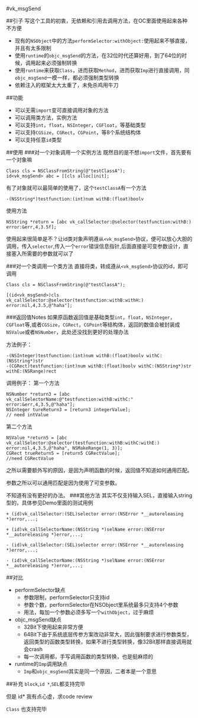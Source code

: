 #vk_msgSend

##引子
写这个工具的初衷，无依赖和引用去调用方法，在OC里面使用起来各种不方便

- 现有的`NSObject`中的方法`performSelector:withObject:`使用起来不够直接，并且有太多限制
- 使用`runtime`的`objc_msgSend`的方法，在32位时代还算好用，到了64位的时候，调用起来必须强制转换
- 使用`runtime`来获取`Class`，进而获取`Method`，进而获取`Imp`进行直接调用，同`objc_msgSend`一模一样，都必须强制类型转换
- 依赖注入的框架太大太重了，未免杀鸡用牛刀

##功能

- 可以无需`import`变可直接调用对象的方法 
- 可以调用类方法，实例方法
- 可以支持`int`，`float`，`NSInteger`，`CGFloat`，等基础类型
- 可以支持`CGSize`，`CGRect`，`CGPoint`，等8个系统结构体
- 可以支持任意`id`类型

##使用
###对一个对象调用一个实例方法
既然目的是不想`import`文件，首先要有一个对象嘛

	Class cls = NSClassFromString(@"testClassA");
	id<vk_msgSend> abc = [[cls alloc]init];
	
有了对象就可以最简单的使用了，这个`testClassA`有一个方法

	-(NSString*)testfunction:(int)num withB:(float)boolv
使用方法

	NSString *return = [abc vk_callSelector:@selector(testfunction:withB:) error:&err,4,3.5f];
	
使用起来很简单是不？让id类对象声明遵从`<vk_msgSend>`协议，便可以放心大胆的调用，传入`selector`,传入一个`error`错误信息指针,后面直接是可变参数设计，直接塞入所需要的参数就可以了

###对一个类调用一个类方法
直接将类，转成遵从`<vk_msgSend>`协议的id，即可调用

	Class cls = NSClassFromString(@"testClassA");
    
    [(id<vk_msgSend>)cls vk_callSelector:@selector(testfunction:withB:withH:) error:nil,4,3.5,@"haha"];

###返回值Notes
如果原函数返回值是基础类型`int`，`float`，`NSInteger`，`CGFloat`等,或者`CGSize`，`CGRect`，`CGPoint`等结构体，返回的数值会被封装成`NSValue`或者`NSNumber`，此处还没找到更好的处理办法

方法例子：

	-(NSInteger)testfunction:(int)num withB:(float)boolv withC:(NSString*)str
	-(CGRect)testfunction:(int)num withB:(float)boolv withC:(NSString*)str withE:(NSRange)rect

调用例子：
第一个方法

	NSNumber *return3 = [abc vk_callSelectorName:@"testfunction:withB:withC:" error:&err,4,3.5,@"haha"];
    NSInteger tureReturn3 = [return3 integerValue];
    // need intValue
    
第二个方法

	NSValue *return5 = [abc vk_callSelector:@selector(testfunction:withB:withC:withE:) error:nil,4,3.5,@"haha", NSMakeRange(1, 3)];
    CGRect trueReturn5 = [return5 CGRectValue];
    //need CGRectValue
    
    
之所以需要额外写的原因，是因为声明函数的时候，返回值不知道如何通用匹配。

参数之所以可以通用匹配是因为使用了可变参数。

不知道有没有更好的办法。
###其他方法
其实不仅支持输入SEL，直接输入string型的，具体参见Demo里面的测试用例
	
	+ (id)vk_callSelector:(SEL)selector error:(NSError *__autoreleasing *)error,...;
	
	+ (id)vk_callSelectorName:(NSString *)selName error:(NSError *__autoreleasing *)error,...;
	
	- (id)vk_callSelector:(SEL)selector error:(NSError *__autoreleasing *)error,...;
	
	- (id)vk_callSelectorName:(NSString *)selName error:(NSError *__autoreleasing *)error,...;


##对比
- performSelector缺点
  - 参数限制，performSelector只支持id
  - 参数个数，performSelector在NSObject里系统最多只支持4个参数
  - 用法，每加一个参数必须多写一个`withObject`，过于麻烦
- objc_msgSend缺点
  - 32Bit下使用起来非常方便
  - 64Bit下由于系统底层传参方案改动非常大，因此强制要求进行参数类型，返回类型的函数类型转换，如果不进行类型转换，像32Bit那样直接调用就会crash
  - 每一次调用都，手写调用函数的类型转换，也是挺麻烦的
- runtime的`Imp`调用缺点
  - `Imp`和`objc_msgSend`其实是同一个原因，二者本是一个意思
  


##补充
`block`,`id *`,`SEL`都支持完毕

但是 id* 我有点心虚，求code review

`Class` 也支持完毕

